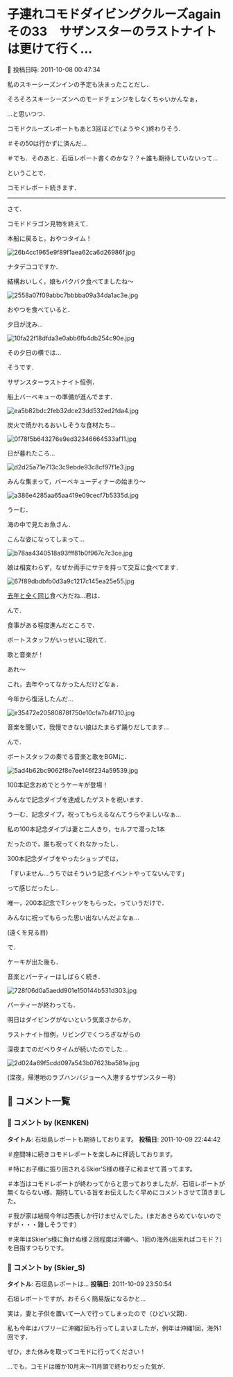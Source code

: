 # 子連れコモドダイビングクルーズagain　その33　サザンスターのラストナイトは更けて行く…

📅 投稿日時: 2011-10-08 00:47:34

私のスキーシーズンインの予定も決まったことだし．


そろそろスキーシーズンへのモードチェンジをしなくちゃいかんなぁ，


…と思いつつ．


コモドクルーズレポートもあと3回ほどで(ようやく)終わりそう．


＃その50は行かずに済んだ…


＃でも．そのあと．石垣レポート書くのかな？？←誰も期待していないって…





ということで．


コモドレポート続きます．


-----------





さて．


コモドドラゴン見物を終えて．


本船に戻ると，おやつタイム！




![26b4cc1965e9f89f1aea62ca6d26986f.jpg](images/26b4cc1965e9f89f1aea62ca6d26986f.jpg)




ナタデココですか．


結構おいしく，娘もバクバク食べてましたね～




![2558a07f09abbc7bbbba09a34da1ac3e.jpg](images/2558a07f09abbc7bbbba09a34da1ac3e.jpg)







おやつを食べていると．


夕日が沈み…




![10fa22f18dfda3e0abb6fb4db254c90e.jpg](images/10fa22f18dfda3e0abb6fb4db254c90e.jpg)




その夕日の横では…


そうです．


サザンスターラストナイト恒例．


船上バーベキューの準備が進んでます．




![ea5b82bdc2feb32dce23dd532ed2fda4.jpg](images/ea5b82bdc2feb32dce23dd532ed2fda4.jpg)




炭火で焼かれるおいしそうな食材たち…




![0f78f5b643276e9ed32346664533af11.jpg](images/0f78f5b643276e9ed32346664533af11.jpg)







日が暮れたころ…




![d2d25a71e713c3c9ebde93c8cf97f1e3.jpg](images/d2d25a71e713c3c9ebde93c8cf97f1e3.jpg)




みんな集まって，バーベキューディナーの始まり～




![a386e4285aa65aa419e09cecf7b5335d.jpg](images/a386e4285aa65aa419e09cecf7b5335d.jpg)







うーむ．


海の中で見たお魚さん．


こんな姿になってしまって…




![b78aa4340518a93fff81b0f967c7c3ce.jpg](images/b78aa4340518a93fff81b0f967c7c3ce.jpg)







娘は相変わらず，なぜか両手にサテを持って交互に食べてます．




![67f89dbdbfb0d3a9c1217c145ea25e55.jpg](images/67f89dbdbfb0d3a9c1217c145ea25e55.jpg)




[去年と全く同じ](e501b475baea9ae9663424fd4c950b133.md)食べ方だね…君は．





んで．


食事がある程度進んだところで．


ボートスタッフがいっせいに現れて．


歌と音楽が！


あれ～


これ，去年やってなかったんだけどなぁ．


今年から復活したんだ…




![e35472e20580878f750e10cfa7b4f710.jpg](images/e35472e20580878f750e10cfa7b4f710.jpg)




音楽を聞いて，我慢できない娘はたまらず踊りだしてます…





んで．


ボートスタッフの奏でる音楽と歌をBGMに．




![5ad4b62bc9062f8e7ee146f234a59539.jpg](images/5ad4b62bc9062f8e7ee146f234a59539.jpg)




100本記念おめでとうケーキが登場！


みんなで記念ダイブを達成したゲストを祝います．





うーむ．記念ダイブ，祝ってもらえるなんてうらやましいなぁ…


私の100本記念ダイブは妻と二人きり，セルフで潜った1本


だったので，誰も祝ってくれなかったし．


300本記念ダイブをやったショップでは，


「すいません…うちではそういう記念イベントやってないんです」


って感じだったし．


唯一，200本記念でTシャツをもらった，っていうだけで．


みんなに祝ってもらった思い出ないんだよなぁ…


(遠くを見る目)





で．


ケーキが出た後も．


音楽とパーティーはしばらく続き．




![728f06d0a5aedd901e150144b531d303.jpg](images/728f06d0a5aedd901e150144b531d303.jpg)







パーティーが終わっても．


明日はダイビングがないという気楽さからか，


ラストナイト恒例，リビングでくつろぎながらの


深夜までのだべりタイムが続いたのでした…







![2d024a69f5cdd097a543b07623ba581e.jpg](images/2d024a69f5cdd097a543b07623ba581e.jpg)




(深夜，帰港地のラブハンバジョーへ入港するサザンスター号）

## 💬 コメント一覧

### 💬 コメント by (KENKEN)
**タイトル**: 石垣島レポートも期待しております。
**投稿日**: 2011-10-09 22:44:42

＃座間味に続きコモドレポートを楽しみに拝読しております。

＃特にお子様に振り回されるSkier'S様の様子に和ませて貰ってます。

＃本当はコモドレポートが終わってからと思っておりましたが、石垣レポートが無くならない様、期待している旨をお伝えしたく早めにコメントさせて頂きました。

＃我が家は結局今年は西表しか行けませんでした。(まだあきらめていないのですが・・・難しそうです）

＃来年はSkier's様に負けぬ様２回程度は沖縄へ、1回の海外(出来ればコモド？)を目指すつもりです。

### 💬 コメント by (Skier_S)
**タイトル**: 石垣島レポートは…
**投稿日**: 2011-10-09 23:50:54

石垣レポートですが，おそらく簡易版になるかと…

実は，妻と子供を置いて一人で行ってしまったので（ひどい父親)．



私も今年はバブリーに沖縄2回も行ってしまいましたが，例年は沖縄1回，海外1回です．

ぜひ，また休みを取ってコモドに行ってください！

…でも，コモドは確か10月末～11月頭で終わりだった気が．

